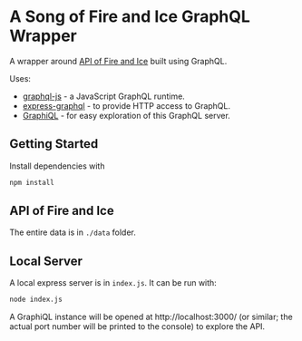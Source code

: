 A Song of Fire and Ice GraphQL Wrapper
=====================

A wrapper around [API of Fire and Ice](https://anapioficeandfire.com/) built using GraphQL.

Uses:

* [graphql-js](https://github.com/graphql/graphql-js) - a JavaScript GraphQL runtime.
* [express-graphql](https://github.com/graphql/express-graphql) - to provide HTTP access to GraphQL.
* [GraphiQL](https://github.com/graphql/graphiql) - for easy exploration of this GraphQL server.

## Getting Started

Install dependencies with

```sh
npm install
```

## API of Fire and Ice

The entire data is in `./data` folder.


## Local Server

A local express server is in `index.js`. It can be run with:

```sh
node index.js
```

A GraphiQL instance will be opened at http://localhost:3000/ (or similar; the actual port number will be printed to the console) to explore the API.
